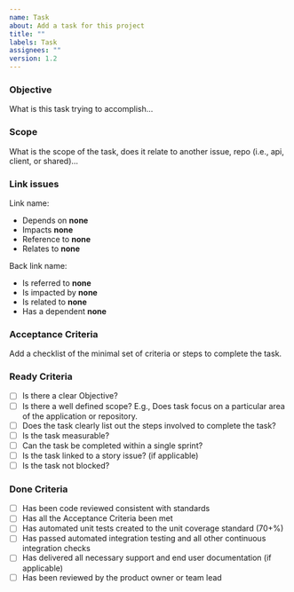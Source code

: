 ```yaml
---
name: Task
about: Add a task for this project
title: ""
labels: Task
assignees: ""
version: 1.2
---
```


### Objective

What is this task trying to accomplish...

### Scope

What is the scope of the task, does it relate to another issue, repo (i.e., api, client, or shared)...

### Link issues

Link name:

- Depends on **none**
- Impacts **none**
- Reference to **none**
- Relates to **none**

Back link name:

- Is referred to **none**
- Is impacted by **none**
- Is related to **none**
- Has a dependent **none**

### Acceptance Criteria

Add a checklist of the minimal set of criteria or steps to complete the task.

### Ready Criteria

- [ ] Is there a clear Objective?
- [ ] Is there a well defined scope? E.g., Does task focus on a particular area of the application or repository.
- [ ] Does the task clearly list out the steps involved to complete the task?
- [ ] Is the task measurable?
- [ ] Can the task be completed within a single sprint?
- [ ] Is the task linked to a story issue? (if applicable)
- [ ] Is the task not blocked?

### Done Criteria

- [ ] Has been code reviewed consistent with standards
- [ ] Has all the Acceptance Criteria been met
- [ ] Has automated unit tests created to the unit coverage standard (70+%)
- [ ] Has passed automated integration testing and all other continuous integration checks
- [ ] Has delivered all necessary support and end user documentation (if applicable)
- [ ] Has been reviewed by the product owner or team lead

